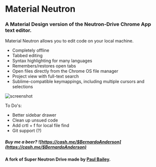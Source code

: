 # Material Neutron

### A Material Design version of the Neutron-Drive Chrome App text editor.


Material Neutron allows you to edit code on your local machine.


- Completely offline
- Tabbed editing
- Syntax highlighting for many languages
- Remembers/restores open tabs
- Open files directly from the Chrome OS file manager
- Project view with full-text search 
- Sublime-compatible keymappings, including multiple cursors and selections


![screenshot](https://i.imgur.com/ha3DnGx.jpg)

To Do's:
- Better sidebar drawer
- Clean up unsued code
- Add crtl + f for local file find
- Git support (?)


##### Buy me a beer? ![https://cash.me/$BernardoAnderson](https://cash.me/$BernardoAnderson)


#### A fork of Super Neutron Drive made by [Paul Bailey](https://github.com/pizzapanther/Super-Neutron-Drive).